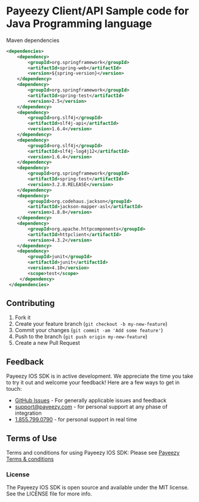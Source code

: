# Payeezy Client/API Sample code for Java Programming language 

Maven dependencies 
```xml
<dependencies>
	<dependency>
		<groupId>org.springframework</groupId>
		<artifactId>spring-web</artifactId>
		<version>${spring-version}</version>
	</dependency>
	<dependency>
		<groupId>org.springframework</groupId>
		<artifactId>spring-test</artifactId>
		<version>2.5</version>
	</dependency>  	
  	<dependency>
  		<groupId>org.slf4j</groupId>
  		<artifactId>slf4j-api</artifactId>
  		<version>1.6.4</version>
  	</dependency>
  	<dependency>
  		<groupId>org.slf4j</groupId>
  		<artifactId>slf4j-log4j12</artifactId>
  		<version>1.6.4</version>
  	</dependency>
  	<dependency>
  		<groupId>org.springframework</groupId>
  		<artifactId>spring-test</artifactId>
  		<version>3.2.8.RELEASE</version>
  	</dependency>
  	<dependency>
		<groupId>org.codehaus.jackson</groupId>
		<artifactId>jackson-mapper-asl</artifactId>
		<version>1.8.8</version>
    </dependency>
    <dependency>
		<groupId>org.apache.httpcomponents</groupId>
		<artifactId>httpclient</artifactId>
		<version>4.3.2</version>
    </dependency>
    <dependency>
  		<groupId>junit</groupId>
  		<artifactId>junit</artifactId>
  		<version>4.10</version>
  		<scope>test</scope>
     </dependency>
 </dependencies>
```

## Contributing

1. Fork it 
2. Create your feature branch (`git checkout -b my-new-feature`)
3. Commit your changes (`git commit -am 'Add some feature'`)
4. Push to the branch (`git push origin my-new-feature`)
5. Create a new Pull Request  

## Feedback

Payeezy IOS SDK is in active development. We appreciate the time you take to try it out and welcome your feedback!
Here are a few ways to get in touch:
* [GitHub Issues](https://github.com/payeezy/payeezy/issues) - For generally applicable issues and feedback
* support@payeezy.com - for personal support at any phase of integration
* [1.855.799.0790](tel:+18557990790)  - for personal support in real time 

## Terms of Use

Terms and conditions for using Payeezy IOS SDK: Please see [Payeezy Terms & conditions](https://developer.payeezy.com/terms-use)
 
### License
The Payeezy IOS SDK is open source and available under the MIT license. See the LICENSE file for more info.